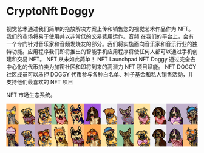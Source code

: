 # CryptoNft Doggy

<p>视觉艺术通过我们简单的拖放解决方案上传和销售您的视觉艺术作品作为 NFT。我们的市场将易于使用并以非常低的交易费用运作。音频 在我们的平台上，会有一个专门针对音乐家和音频发烧友的部分。我们将实施面向音乐家和音乐行业的独特功能。应用程序我们即将推出的智能手机应用程序将使任何人都可以通过手机创建和交易 NFT。 NFT 从未如此简单！ NFT Launchpad NFT Doggy 通过完全去中心化的代币拍卖为加密社区和即将到来的高潜力 NFT 项目赋能。 NFT DOGGY 社区成员可以质押 DOGGY 代币参与各种白名单、种子基金和私人销售活动，并支持他们最喜欢的 NFT 项目</p>
<p>NFT 市场生态系统。</p>

![doggy_all](doggy_all.png)

